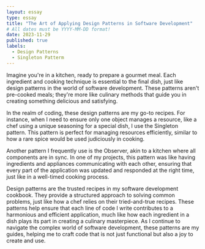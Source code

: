 ```yaml
---
layout: essay
type: essay
title: "The Art of Applying Design Patterns in Software Development"
# All dates must be YYYY-MM-DD format!
date: 2023-11-29
published: true
labels:
  - Design Patterns
  - Singleton Patterm
---
```


Imagine you're in a kitchen, ready to prepare a gourmet meal. Each ingredient and cooking technique is essential to the final dish, just like design patterns in the world of software development. These patterns aren't pre-cooked meals; they're more like culinary methods that guide you in creating something delicious and satisfying.

In the realm of coding, these design patterns are my go-to recipes. For instance, when I need to ensure only one object manages a resource, like a chef using a unique seasoning for a special dish, I use the Singleton pattern. This pattern is perfect for managing resources efficiently, similar to how a rare spice would be used judiciously in cooking.

Another pattern I frequently use is the Observer, akin to a kitchen where all components are in sync. In one of my projects, this pattern was like having ingredients and appliances communicating with each other, ensuring that every part of the application was updated and responded at the right time, just like in a well-timed cooking process.

Design patterns are the trusted recipes in my software development cookbook. They provide a structured approach to solving common problems, just like how a chef relies on their tried-and-true recipes. These patterns help ensure that each line of code I write contributes to a harmonious and efficient application, much like how each ingredient in a dish plays its part in creating a culinary masterpiece. As I continue to navigate the complex world of software development, these patterns are my guides, helping me to craft code that is not just functional but also a joy to create and use.
